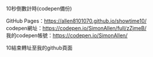 10秒倒數計時(codepen備份)</br>

GitHub Pages：https://allen8101070.github.io/showtime10/</br>
codepen網址：https://codepen.io/SimonAllen/full/zZjmeB/</br>
我的codepen帳號：https://codepen.io/SimonAllen/</br>

10結束轉址至我的github頁面
